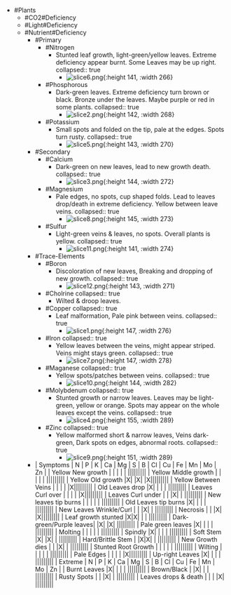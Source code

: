 - #Plants
	- #CO2#Deficiency
	- #Light#Deficiency
	- #Nutrient#Deficiency
		- #Primary
			- #Nitrogen
				- Stunted leaf growth, light-green/yellow leaves. Extreme deficiency appear burnt. Some Leaves may be up right.
				  collapsed:: true
					- ![slice6.png](../assets/slice6_1672610144042_0.png){:height 141, :width 266}
			- #Phosphorous
				- Dark-green leaves. Extreme deficiency turn brown or black. Bronze under the leaves. Maybe purple or red in some plants.
				  collapsed:: true
					- ![slice2.png](../assets/slice2_1672610160012_0.png){:height 142, :width 268}
			- #Potassium
				- Small spots and folded on the tip, pale at the edges. Spots turn rusty.
				  collapsed:: true
					- ![slice5.png](../assets/slice5_1672610166079_0.png){:height 143, :width 270}
		- #Secondary
			- #Calcium
				- Dark-green on new leaves, lead to new growth death.
				  collapsed:: true
					- ![slice3.png](../assets/slice3_1672610182703_0.png){:height 144, :width 272}
			- #Magnesium
				- Pale edges, no spots, cup shaped folds. Lead to leaves drop/death in extreme deficiency. Yellow between leave veins.
				  collapsed:: true
					- ![slice8.png](../assets/slice8_1672610191798_0.png){:height 145, :width 273}
			- #Sulfur
				- Light-green veins & leaves, no spots. Overall plants is yellow.
				  collapsed:: true
					- ![slice11.png](../assets/slice11_1672610200804_0.png){:height 141, :width 274}
		- #Trace-Elements
			- #Boron
				- Discoloration of new leaves, Breaking and dropping of new growth.
				  collapsed:: true
					- ![slice12.png](../assets/slice12_1672610207854_0.png){:height 143, :width 271}
			- #Cholrine
			  collapsed:: true
				- Wilted & droop leaves.
			- #Copper
			  collapsed:: true
				- Leaf malformation, Pale pink between veins.
				  collapsed:: true
					- ![slice1.png](../assets/slice1_1672610083579_0.png){:height 147, :width 276}
			- #Iron
			  collapsed:: true
				- Yellow leaves between the veins, might appear striped. Veins might stays green.
				  collapsed:: true
					- ![slice7.png](../assets/slice7_1672610220215_0.png){:height 147, :width 278}
			- #Maganese
			  collapsed:: true
				- Yellow spots/patches between veins.
				  collapsed:: true
					- ![slice10.png](../assets/slice10_1672610234961_0.png){:height 144, :width 282}
			- #Molybdenum
			  collapsed:: true
				- Stunted growth or narrow leaves. Leaves may be light-green, yellow or orange. Spots may appear on the whole leaves except the veins.
				  collapsed:: true
					- ![slice4.png](../assets/slice4_1672610243211_0.png){:height 155, :width 289}
			- #Zinc
			  collapsed:: true
				- Yellow malformed short & narrow leaves, Veins dark-green, Dark spots on edges, abnormal roots.
				  collapsed:: true
					- ![slice9.png](../assets/slice9_1672610253586_0.png){:height 151, :width 289}
		- | Symptoms | N | P | K | Ca | Mg | S | B | Cl | Cu | Fe | Mn | Mo | Zn |
		  | Yellow New growth       | | | | | |||||||||
		  | Yellow Middle growth    | | | | | |||||||||
		  | Yellow Old growth       |X| |X| |X|||||||||
		  | Yellow Between Veins    | | | | |X|||||||||
		  | Old Leaves drop         |X| | | | |||||||||
		  | Leaves Curl over        | | | | |X|||||||||
		  | Leaves Curl under       | | |X| | |||||||||
		  | New leaves tip burns    | | | | | |||||||||
		  | Old Leaves tip burns    |X| | | | |||||||||
		  | New Leaves Wrinkle/Curl | | |X| | |||||||||
		  | Necrosis                | | |X| |X|||||||||
		  | Leaf growth stunted     |X|X| | | |||||||||
		  | Dark-green/Purple leaves| |X| |X| |||||||||
		  | Pale green leaves       |X| | | | |||||||||
		  | Molting                 | | | | | |||||||||
		  | Spindly                 |X| | | | |||||||||
		  | Soft Stem               |X| |X| | |||||||||
		  | Hard/Brittle Stem       | |X|X| | |||||||||
		  | New Growth dies         | | |X| | |||||||||
		  | Stunted Root Growth     | | | | | |||||||||
		  | Wilting                 | | | | | |||||||||
		  | Pale Edges              | | | | |X|||||||||
		  | Up-right Leaves         |X| | | | |||||||||
		  | Extreme | N | P | K | Ca | Mg | S | B | Cl | Cu | Fe | Mn | Mo | Zn |
		  | Burnt Leaves            |X| | | | |||||||||
		  | Brown/Black             | |X| | | |||||||||
		  | Rusty Spots             | | |X| | |||||||||
		  | Leaves drops & death    | | | |X| |||||||||